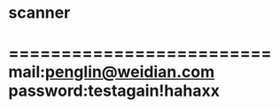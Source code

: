 # scanner
=========================
mail:penglin@weidian.com
password:testagain!hahaxx
=========================

